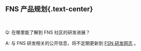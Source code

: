 FNS 产品规划{.text-center}
----------------

&nbsp;

Q: 在哪里能了解到 FNS 社区的研发进展？

A: 与 FNS 研发相关的公开信息，将不定期更新到 [FSN 研发网志](https://netlog.fn-share.com/netlog/md/oakykb2jt8sd4l377u5aul2jjj76d6z) 。
